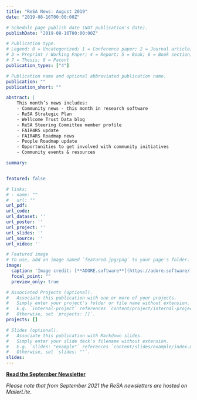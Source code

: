 ```yaml
---
title: "ReSA News: August 2019"
date: "2019-08-16T00:00:00Z"

# Schedule page publish date (NOT publication's date).
publishDate: "2019-08-16T00:00:00Z"

# Publication type.
# Legend: 0 = Uncategorized; 1 = Conference paper; 2 = Journal article;
# 3 = Preprint / Working Paper; 4 = Report; 5 = Book; 6 = Book section;
# 7 = Thesis; 8 = Patent
publication_types: ["4"]

# Publication name and optional abbreviated publication name.
publication: ""
publication_short: ""

abstract: |
    This month’s news includes:
    - Community news - this month in research software
    - ReSA Strategic Plan
    - Wellcome Trust Data blog
    - ReSA Steering Committee member profile
    - FAIR4RS update
    - FAIR4RS Roadmap news
    - People Roadmap update
    - Opportunities to get involved with community initiatives
    - Community events & resources

summary:


featured: false

# links:
# - name: ""
#   url: ""
url_pdf: 
url_code: 
url_dataset: ''
url_poster: ''
url_project: ''
url_slides: ''
url_source: ''
url_video: ''

# Featured image
# To use, add an image named `featured.jpg/png` to your page's folder. 
image:
  caption: 'Image credit: [**ADORE.software**](https://adore.software/)'
  focal_point: ""
  preview_only: true

# Associated Projects (optional).
#   Associate this publication with one or more of your projects.
#   Simply enter your project's folder or file name without extension.
#   E.g. `internal-project` references `content/project/internal-project/index.md`.
#   Otherwise, set `projects: []`.
projects: []

# Slides (optional).
#   Associate this publication with Markdown slides.
#   Simply enter your slide deck's filename without extension.
#   E.g. `slides: "example"` references `content/slides/example/index.md`.
#   Otherwise, set `slides: ""`.
slides: 
---
```


**[Read the September Newsletter](https://preview.mailerlite.io/preview/778129/emails/114351112770815371)**


_Please note that from September 2021 the ReSA newsletters are hosted on MailerLite_.